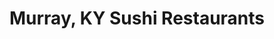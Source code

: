 ---
layout: city
title: Murray, KY Sushi Restaurants
permalink: /kentucky/murray/
stateAbbr: KY
stateName: Kentucky
cityName: Murray
---
